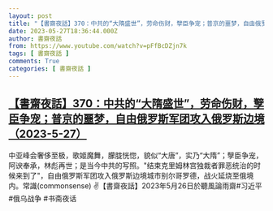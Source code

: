 ```yaml
---
layout: post
title: "【書齋夜話】370：中共的“大隋盛世”，劳命伤财，孼臣争宠；普京的噩梦，自由俄罗斯军团攻入俄罗斯边境（2023-5-27）"
date: 2023-05-27T18:36:44.000Z
author: 書齋夜話
from: https://www.youtube.com/watch?v=pFfBcDZjn7k
tags: [ 書齋夜話 ]
comments: True
categories: [ 書齋夜話 ]
---
```

<!--1685212604000-->
[【書齋夜話】370：中共的“大隋盛世”，劳命伤财，孼臣争宠；普京的噩梦，自由俄罗斯军团攻入俄罗斯边境（2023-5-27）](https://www.youtube.com/watch?v=pFfBcDZjn7k)
------

<div>
中亚峰会奢侈至极，歌姬魔舞，朦胧恍惚，貌似“大唐”，实乃“大隋”；孼臣争宠，阿谀奉承，林彪再世；是当今中共的写照。"结束克里姆林宫独裁者罪恶统治的时候来到了"，自由俄罗斯军团攻入俄罗斯边境城市别尔哥罗德，战火延烧至俄境内。常識(commonsense) ✌【書齋夜話】2023年5月26日於聽風論雨齋#习近平 #俄乌战争 #书斋夜话
</div>
